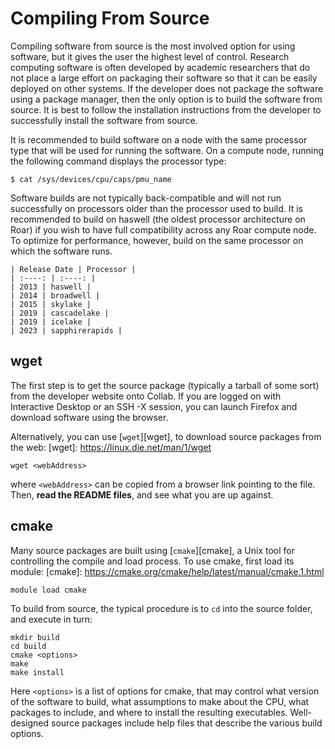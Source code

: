 # Compiling From Source

Compiling software from source is the most involved option for using software, but it gives the user the highest level of control. 
Research computing software is often developed by academic researchers that do not place a large effort on packaging their software so that it can be easily deployed on other systems. 
If the developer does not package the software using a package manager, then the only option is to build the software from source. 
It is best to follow the installation instructions from the developer to successfully install the software from source.

It is recommended to build software on a node with the same processor type that will be used for running the software. 
On a compute node, running the following command displays the processor type:

```
$ cat /sys/devices/cpu/caps/pmu_name
```

Software builds are not typically back-compatible and will not run successfully on processors older than the processor used to build. 
It is recommended to build on haswell (the oldest processor architecture on Roar) if you wish to have full compatibility across any Roar compute node. 
To optimize for performance, however, build on the same processor on which the software runs.

    | Release Date | Processor |
    | :----: | :----: |
    | 2013 | haswell |
    | 2014 | broadwell |
    | 2015 | skylake |
    | 2019 | cascadelake |
    | 2019 | icelake |
    | 2023 | sapphirerapids |


## wget

The first step is to get the source package (typically a tarball of some sort)
from the developer website onto Collab.
If you are logged on with Interactive Desktop or an SSH -X session, 
you can launch Firefox and download software using the browser.

Alternatively, you can use [`wget`][wget],
to download source packages from the web:
[wget]: https://linux.die.net/man/1/wget
```
wget <webAddress>
```
where `<webAddress>` can be copied from a browser link pointing to the file.
Then, **read the README files**, and see what you are up against.

## cmake

Many source packages are built using [`cmake`][cmake],
a Unix tool for controlling the compile and load process.
To use cmake, first load its module:
[cmake]: https://cmake.org/cmake/help/latest/manual/cmake.1.html

```
module load cmake
```

To build from source, the typical procedure
is to `cd` into the source folder,
and execute in turn:

```
mkdir build
cd build
cmake <options>
make
make install
```

Here `<options>` is a list of options for cmake,
that may control what version of the software to build,
what assumptions to make about the CPU,
what packages to include,
and where to install the resulting executables.
Well-designed source packages include help files
that describe the various build options.
